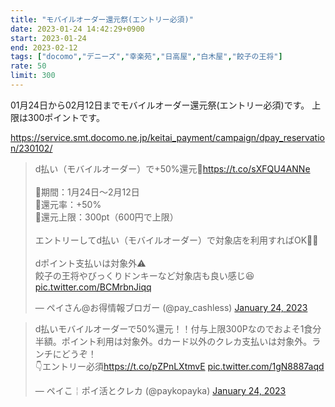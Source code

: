 ```yaml
---
title: "モバイルオーダー還元祭(エントリー必須)"
date: 2023-01-24 14:42:29+0900
start: 2023-01-24
end: 2023-02-12
tags: ["docomo","デニーズ","幸楽苑","日高屋","白木屋","餃子の王将"]
rate: 50
limit: 300
---
```


01月24日から02月12日までモバイルオーダー還元祭(エントリー必須)です。
上限は300ポイントです。

https://service.smt.docomo.ne.jp/keitai_payment/campaign/dpay_reservation/230102/

<blockquote class="twitter-tweet"><p lang="ja" dir="ltr">d払い（モバイルオーダー）で+50%還元🙌<a href="https://t.co/sXFQU4ANNe">https://t.co/sXFQU4ANNe</a><br><br>🔻期間：1月24日〜2月12日<br>🔻還元率：+50%<br>🔻還元上限：300pt（600円で上限）<br><br>エントリーしてd払い（モバイルオーダー）で対象店を利用すればOK🙆‍♂️<br><br>dポイント支払いは対象外⚠️<br>餃子の王将やびっくりドンキーなど対象店も良い感じ😆 <a href="https://t.co/BCMrbnJiqq">pic.twitter.com/BCMrbnJiqq</a></p>&mdash; ペイさん@お得情報ブロガー (@pay_cashless) <a href="https://twitter.com/pay_cashless/status/1617708783425421313?ref_src=twsrc%5Etfw">January 24, 2023</a></blockquote> <script async src="https://platform.twitter.com/widgets.js" charset="utf-8"></script>
<blockquote class="twitter-tweet"><p lang="ja" dir="ltr">d払いモバイルオーダーで50%還元！！付与上限300Pなのでおよそ1食分半額。ポイント利用は対象外。dカード以外のクレカ支払いは対象外。ランチにどうぞ！<br>👇エントリー必須<a href="https://t.co/pZPnLXtmvE">https://t.co/pZPnLXtmvE</a> <a href="https://t.co/1gN8887aqd">pic.twitter.com/1gN8887aqd</a></p>&mdash; ペイこ￤ポイ活とクレカ (@paykopayka) <a href="https://twitter.com/paykopayka/status/1617699369352060928?ref_src=twsrc%5Etfw">January 24, 2023</a></blockquote> <script async src="https://platform.twitter.com/widgets.js" charset="utf-8"></script>
